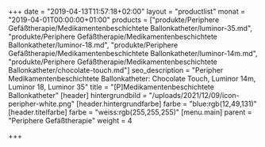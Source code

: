+++
date = "2019-04-13T11:57:18+02:00"
layout = "productlist"
monat = "2019-04-01T00:00:00+01:00"
products = ["produkte/Periphere Gefäßtherapie/Medikamentenbeschichtete Ballonkatheter/luminor-35.md", "produkte/Periphere Gefäßtherapie/Medikamentenbeschichtete Ballonkatheter/luminor-18.md", "produkte/Periphere Gefäßtherapie/Medikamentenbeschichtete Ballonkatheter/luminor-14m.md", "produkte/Periphere Gefäßtherapie/Medikamentenbeschichtete Ballonkatheter/chocolate-touch.md"]
seo_description = "Peripher Medikamentenbeschichtete Ballonkatheter: Chocolate Touch, Luminor 14m, Luminor 18, Luminor 35"
title = "[P]Medikamentenbeschichtete Ballonkatheter"
[header]
hintergrundbild = "/uploads/2021/12/09/icon-peripher-white.png"
[header.hintergrundfarbe]
farbe = "blue:rgb(12,49,131)"
[header.titelfarbe]
farbe = "weiss:rgb(255,255,255)"
[menu.main]
parent = "Periphere Gefäßtherapie"
weight = 4

+++
